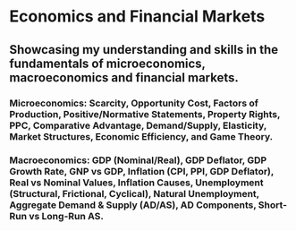 # Economics and Financial Markets
## Showcasing my understanding and skills in the fundamentals of microeconomics, macroeconomics and financial markets. 

### Microeconomics: Scarcity, Opportunity Cost, Factors of Production, Positive/Normative Statements, Property Rights, PPC, Comparative Advantage, Demand/Supply, Elasticity, Market Structures, Economic Efficiency, and Game Theory.

### Macroeconomics: GDP (Nominal/Real), GDP Deflator, GDP Growth Rate, GNP vs GDP, Inflation (CPI, PPI, GDP Deflator), Real vs Nominal Values, Inflation Causes, Unemployment (Structural, Frictional, Cyclical), Natural Unemployment, Aggregate Demand & Supply (AD/AS), AD Components, Short-Run vs Long-Run AS.
